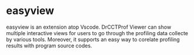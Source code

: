 # easyview
easyview is an extension atop Vscode. DrCCTProf Viewer can show multiple interactive views for users to go through the profiling data collecte by various tools. Moreover, it supports an easy way to corelate profiling results with program source codes.
